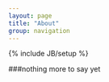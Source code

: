 ```yaml
---
layout: page
title: "About"
group: navigation
---
```

{% include JB/setup %}


###nothing more to say yet
